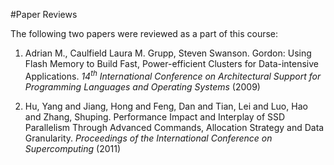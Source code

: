 #Paper Reviews

The following two papers were reviewed as a part of this course:

1. Adrian M., Caulfield Laura M. Grupp, Steven Swanson. Gordon: Using
Flash Memory to Build Fast, Power-efficient Clusters for Data-intensive
Applications.  _14<sup>th</sup> International Conference on Architectural Support
for Programming Languages and Operating Systems_ (2009)

2. Hu, Yang and Jiang, Hong and Feng, Dan and Tian, Lei and Luo, Hao and Zhang, Shuping.
Performance Impact and Interplay of SSD Parallelism Through Advanced Commands,
Allocation Strategy and Data Granularity.
_Proceedings of the International Conference on Supercomputing_ (2011)